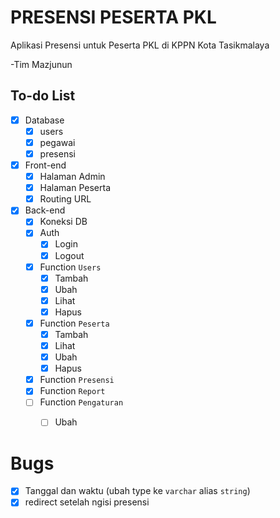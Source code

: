 # PRESENSI PESERTA PKL
Aplikasi Presensi untuk Peserta PKL di KPPN Kota Tasikmalaya

-Tim Mazjunun

## To-do List
- [x] Database
  - [x] users
  - [x] pegawai
  - [x] presensi
- [x] Front-end
  - [x] Halaman Admin
  - [x] Halaman Peserta
  - [x] Routing URL
- [x] Back-end
  - [x] Koneksi DB
  - [x] Auth
    - [x] Login
    - [x] Logout
  - [x] Function `Users`
    - [x] Tambah
    - [x] Ubah
    - [x] Lihat
    - [x] Hapus
  - [x] Function `Peserta`
    - [x] Tambah
    - [x] Lihat
    - [x] Ubah
    - [x] Hapus
  - [x] Function `Presensi`
  - [x] Function `Report`
  - [ ] Function `Pengaturan`
    - [ ] Ubah


# Bugs
- [x] Tanggal dan waktu (ubah type ke `varchar` alias `string`)
- [x] redirect setelah ngisi presensi